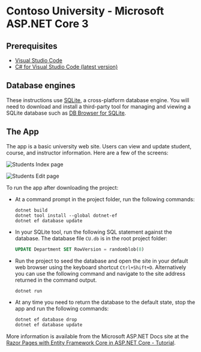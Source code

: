 ﻿Contoso University - Microsoft ASP.NET Core 3
======

Prerequisites
------

* [Visual Studio Code](https://code.visualstudio.com/download)
* [C# for Visual Studio Code (latest version)](https://marketplace.visualstudio.com/items?itemName=ms-vscode.csharp)

Database engines
------

These instructions use [SQLite](https://www.sqlite.org/), a cross-platform database engine. You will need to download and install a third-party tool for managing and viewing a SQLite database such as [DB Browser for SQLite](https://sqlitebrowser.org/).

The App
------

The app is a basic university web site. Users can view and update student, course, and instructor information. Here are a few of the screens:

![Students Index page](https://docs.microsoft.com/en-us/aspnet/core/data/ef-rp/intro/_static/students-index30.png)

![Students Edit page](https://docs.microsoft.com/en-us/aspnet/core/data/ef-rp/intro/_static/student-edit30.png)

To run the app after downloading the project:

* At a command prompt in the project folder, run the following commands:

  ```.NET Core CLI
  dotnet build
  dotnet tool install --global dotnet-ef
  dotnet ef database update
  ```

* In your SQLite tool, run the following SQL statement against the database. The database file `CU.db` is in the root project folder:

  ```SQL
  UPDATE Department SET RowVersion = randomblob(8)
  ```

* Run the project to seed the database and open the site in your default web browser using the keyboard shortcut `Ctrl+Shift+D`. Alternatively you can use the following command and navigate to the site address returned in the command output.

  ```.NET Core CLI
  dotnet run
  ```

* At any time you need to return the database to the default state, stop the app and run the following commands:

  ```powershell
  dotnet ef database drop
  dotnet ef database update
  ```

More information is available from the Microsoft ASP.NET Docs site at the [Razor Pages with Entity Framework Core in ASP.NET Core - Tutorial](https://docs.microsoft.com/en-us/aspnet/core/data/ef-rp/intro?view=aspnetcore-3.1&tabs=visual-studio).